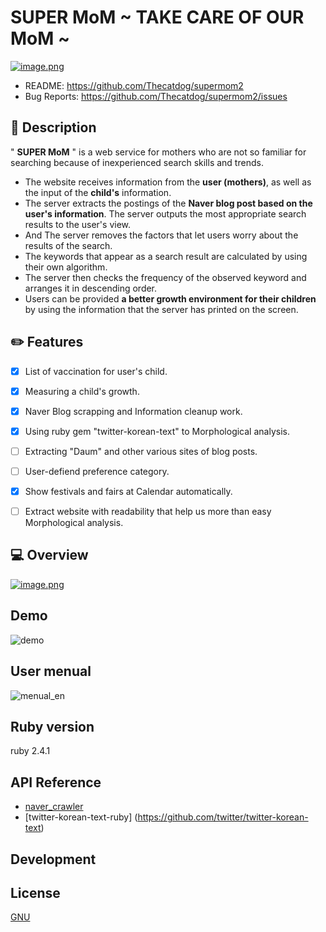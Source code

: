 SUPER MoM ~ TAKE CARE OF OUR MoM ~
=========
[![image.png](https://s1.postimg.org/53zo00l4wv/image.png)](https://postimg.org/image/1kdqa7if4r/)

* README:       https://github.com/Thecatdog/supermom2
* Bug Reports:  https://github.com/Thecatdog/supermom2/issues

## :star2: Description
" **SUPER MoM** " is a web service for mothers who are not so familiar for searching because of inexperienced search skills and trends.

* The website receives information from the **user (mothers)**, as well as the input of the **child's** information.
* The server extracts the postings of the **Naver blog post based on the user's information**. The server outputs the most appropriate search results to the user's view.
* And The server removes the factors that let users worry about the results of the search. 
* The keywords that appear as a search result are calculated by using their own algorithm.
* The server then checks the frequency of the observed keyword and arranges it in descending order.
* Users can be provided **a better growth environment for their children** by using the information that the server has printed on the screen.

## :pencil2: Features

- [x] List of vaccination for user's child.
- [x] Measuring a child's growth.
- [x] Naver Blog scrapping and Information cleanup work.
- [x] Using ruby gem "twitter-korean-text" to Morphological analysis. 
- [ ] Extracting "Daum" and other various sites of blog posts.
- [ ] User-defiend preference category.
- [x] Show festivals and fairs at Calendar automatically.
- [ ] Extract website with readability that help us more than easy Morphological analysis.


## :computer: Overview
[![image.png](https://s1.postimg.org/4r89tu4kv3/image.png)](https://postimg.org/image/96qoz3gz2z/)

## Demo

![demo](https://github.com/Thecatdog/supermom2/blob/master/supermom_demo.gif)

## User menual

<img src='https://s1.postimg.org/6e5iu4b4ct/menual_en.png' border='0' alt='menual_en'/>

## Ruby version 

ruby 2.4.1

## API Reference

* [naver_crawler](https://github.com/Thecatdog/naver_crawler)
* [twitter-korean-text-ruby] (https://github.com/twitter/twitter-korean-text)

## Development


## License
[GNU](https://github.com/Thecatdog/supermom2/blob/master/LICENSE)
